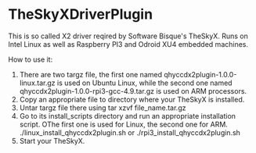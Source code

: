 # TheSkyXDriverPlugin
This is so called X2 driver reqired by Software Bisque's TheSkyX. Runs on Intel Linux as well as Raspberry PI3 and Odroid XU4 embedded machines.

How to use it:
1) There are two targz file, the first one named qhyccdx2plugin-1.0.0-linux.tar.gz is used on Ubuntu Linux, while the second one named qhyccdx2plugin-1.0.0-rpi3-gcc-4.9.tar.gz is used on ARM processors.
2) Copy an appropriate file to directory where your TheSkyX is installed.
3) Untar targz file there using tar xzvf file_name.tar.gz
4) Go to its install_scripts directory and run an appropriate installation script. OThe first one is used for Linux, the second one for ARM.
./linux_install_qhyccdx2plugin.sh or ./rpi3_install_qhyccdx2plugin.sh
5) Start your TheSkyX.
